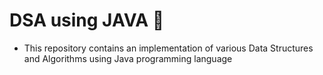# DSA using JAVA 🌟
- This repository contains an implementation of various Data Structures and Algorithms using Java programming language
 
 
 
